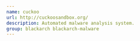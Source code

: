 ```yaml
---
name: cuckoo
url: http://cuckoosandbox.org/
description: Automated malware analysis system.
group: blackarch blackarch-malware
---
```

